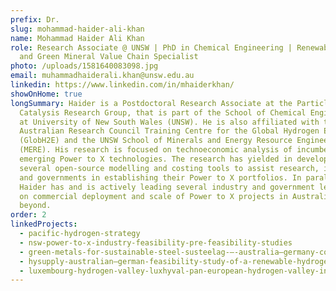 ```yaml
---
prefix: Dr.
slug: mohammad-haider-ali-khan
name: Mohammad Haider Ali Khan
role: Research Associate @ UNSW | PhD in Chemical Engineering | Renewable Fuels
  and Green Mineral Value Chain Specialist
photo: /uploads/1581640083098.jpg
email: muhammadhaiderali.khan@unsw.edu.au
linkedin: https://www.linkedin.com/in/mhaiderkhan/
showOnHome: true
longSummary: Haider is a Postdoctoral Research Associate at the Particles and
  Catalysis Research Group, that is part of the School of Chemical Engineering
  at University of New South Wales (UNSW). He is also affiliated with the
  Australian Research Council Training Centre for the Global Hydrogen Economy
  (GlobH2E) and the UNSW School of Minerals and Energy Resource Engineering
  (MERE). His research is focused on technoeconomic analysis of incumbent and
  emerging Power to X technologies. The research has yielded in development of
  several open-source modelling and costing tools to assist research, industry,
  and governments in establishing their Power to X portfolios. In parallel,
  Haider has and is actively leading several industry and government led studies
  on commercial deployment and scale of Power to X projects in Australia and
  beyond.
order: 2
linkedProjects:
  - pacific-hydrogen-strategy
  - nsw-power-to-x-industry-feasibility-pre-feasibility-studies
  - green-metals-for-sustainable-steel-susteelag-–-australia–germany-collaboration
  - hysupply-australian–german-feasibility-study-of-a-renewable-hydrogen-supply-chain
  - luxembourg-hydrogen-valley-luxhyval-pan-european-hydrogen-valley-initiative-with-australian-participation
---
```

